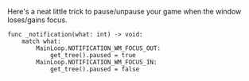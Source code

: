 
Here's a neat little trick to pause/unpause your game when the window loses/gains focus.

```gdscript
func _notification(what: int) -> void:
    match what:
        MainLoop.NOTIFICATION_WM_FOCUS_OUT:
            get_tree().paused = true
        MainLoop.NOTIFICATION_WM_FOCUS_IN:
            get_tree().paused = false
```
